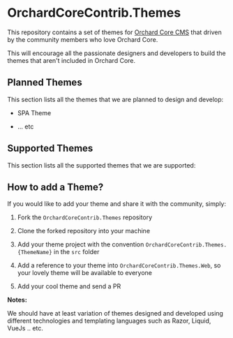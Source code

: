 # OrchardCoreContrib.Themes

This repository contains a set of themes for [Orchard Core CMS](https://github.com/OrchardCMS/OrchardCore) that driven by the community members who love Orchard Core.

This will encourage all the passionate designers and developers to build the themes that aren't included in Orchard Core.

## Planned Themes

This section lists all the themes that we are planned to design and develop:

- SPA Theme

- ... etc

## Supported Themes

This section lists all the supported themes that we are supported:

## How to add a Theme?

If you would like to add your theme and share it with the community, simply:

1. Fork the `OrchardCoreContrib.Themes` repository

2. Clone the forked repository into your machine

3. Add your theme project with the convention `OrchardCoreContrib.Themes.{ThemeName}` in the `src` folder 

4. Add a reference to your theme into `OrchardCoreContrib.Themes.Web`, so your lovely theme will be available to everyone

5. Add your cool theme and send a PR

**Notes:**

We should have at least variation of themes designed and developed using different technologies and templating languages such as Razor, Liquid, VueJs .. etc.